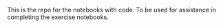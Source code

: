 This is the repo for the notebooks with code. To be used for assistance in completing the exercise notebooks.